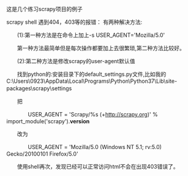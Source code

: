 这是几个练习scrapy项目的例子

scrapy shell 遇到404，403等的报错：
  有两种解决方法:

　　(1):第一种方法是在命令上加上-s USER_AGENT='Mozilla/5.0'

　　第一种方法最简单但是每次操作都要加上去很繁琐,第二种方法比较好。

　　(2):第二种方法是修改scrapy的user-agent默认值

　　找到python的:安装目录下的default_settings.py文件,比如我的C:\Users\0923\AppData\Local\Programs\Python\Python37\Lib\site-packages\scrapy\settings　　

　　把

　　　　USER_AGENT = 'Scrapy/%s (+http://scrapy.org)' % import_module('scrapy').__version__

　　改为

　　　　USER_AGENT = 'Mozilla/5.0 (Windows NT 5.1; rv:5.0) Gecko/20100101 Firefox/5.0'


　　使用shell再次，发现已经可以正常访问html不会在出现403错误了。
